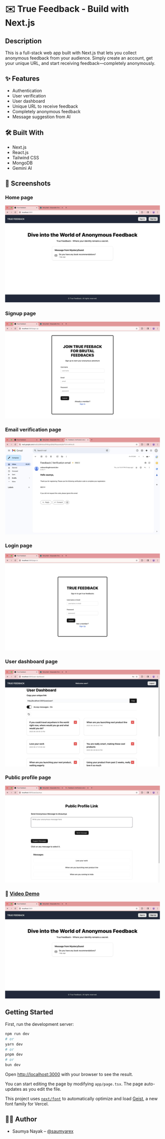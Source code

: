 # ✉️ True Feedback - Build with Next.js

## Description

This is a full-stack web app built with Next.js that lets you collect anonymous feedback from your audience. Simply create an account, get your unique URL, and start receiving feedback—completely anonymously.

## ✨ Features

- Authentication
- User verification
- User dashboard
- Unique URL to receive feedback
- Completely anonymous feedback
- Message suggestion from AI

## 🛠️ Built With

- Next.js
- React.js
- Tailwind CSS
- MongoDB
- Gemini AI

## 📸 Screenshots

### Home page

![home](./public/home.jpg)

### Signup page

![signup](./public/signup.jpg)

### Email verification page

![email verification](./public/verification-mail.jpg)

### Login page

![login](./public/signin.jpg)

### User dashboard page

![user dashboard](./public/user-dashboard.jpg)

### Public profile page

![public profile page ](./public/public-profile-link.jpg)

### 🎥 [Video Demo](https://youtu.be/2Rwae-zOwl8)

[![video demo](./public/home.jpg)](https://youtu.be/2Rwae-zOwl8)

## Getting Started

First, run the development server:

```bash
npm run dev
# or
yarn dev
# or
pnpm dev
# or
bun dev
```

Open [http://localhost:3000](http://localhost:3000) with your browser to see the result.

You can start editing the page by modifying `app/page.tsx`. The page auto-updates as you edit the file.

This project uses [`next/font`](https://nextjs.org/docs/app/building-your-application/optimizing/fonts) to automatically optimize and load [Geist](https://vercel.com/font), a new font family for Vercel.

## 🙋‍♂️ Author

- Saumya Nayak – [@saumyarex](https://github.com/saumyarex)
